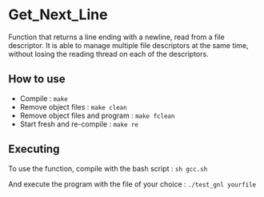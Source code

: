 # Get_Next_Line

Function that returns a line ending with a newline, read from a file descriptor. It is able to manage multiple file descriptors at the same time, without losing the reading thread on each of the descriptors.

## How to use

- Compile : `make`
- Remove object files : `make clean`
- Remove object files and program : `make fclean`
- Start fresh and re-compile : `make re`

## Executing

To use the function, compile with the bash script : `sh gcc.sh`

And execute the program with the file of your choice : `./test_gnl yourfile`
